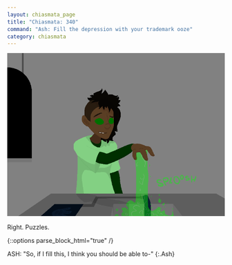 ```yaml
---
layout: chiasmata_page
title: "Chiasmata: 340"
command: "Ash: Fill the depression with your trademark ooze"
category: chiasmata
---
```


![340](/chiasmata/images/narrative/339.png)

Right. Puzzles.

{::options parse_block_html="true" /}
<div class="dialogue">
ASH: "So, if I fill this, I think you should be able to-" 
{:.Ash}
</div>